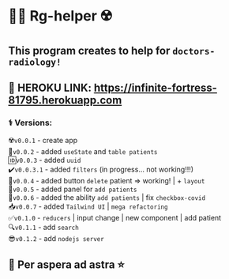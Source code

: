 # 👨‍⚕️ Rg-helper ☢️

## This program creates to help for `doctors-radiology!`

## 💜 HEROKU LINK: https://infinite-fortress-81795.herokuapp.com

### ⚕ Versions:

☢️`v0.0.1` - create app  
🦷`v0.0.2` - added `useState` and `table patients`  
🆔`v0.0.3` - added `uuid`  
✔️`v0.0.3.1` - added `filters` (in progress... not working!!!)  
🎎`v0.0.4` - added button `delete` patient => working!  | + `layout`  
🧢`v0.0.5` - added panel for `add patients`  
💁`v0.0.6` - added the ability `add patients` | fix `checkbox-covid`  
📥`v0.0.7` - added `Tailwind UI` | `mega refactoring`  
✅`v0.1.0` - `reducers` | input change | new component | add patient  
🔍`v0.1.1` - add `search`  
😎`v0.1.2` - add `nodejs server`

## 🌠 Per aspera ad astra ⭐ 



